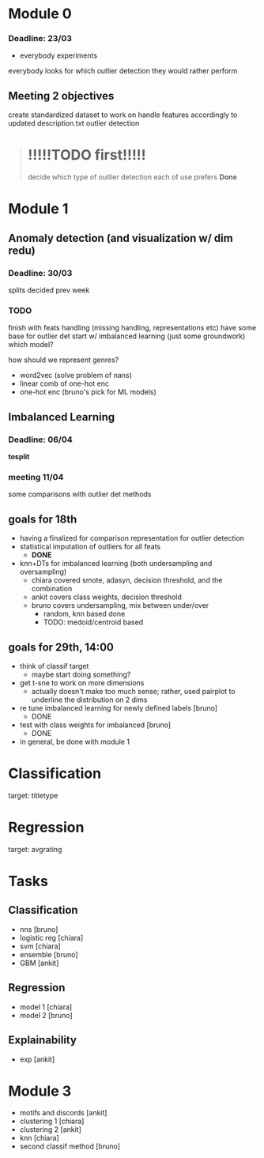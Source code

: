 # Module 0
### Deadline: 23/03
- everybody experiments

everybody looks for which outlier detection they would rather perform

## Meeting 2 objectives
create standardized dataset to work on
handle features accordingly to updated description.txt
outlier detection


> # !!!!!TODO first!!!!!
> decide which type of outlier detection each of use prefers
> __Done__




# Module 1
## Anomaly detection (and visualization w/ dim redu)
### Deadline: 30/03
splits decided prev week


### TODO
finish with feats handling (missing handling, representations etc)
have some base for outlier det
start w/ imbalanced learning (just some groundwork)
    which model?


how should we represent genres?
- word2vec (solve problem of nans)
- linear comb of one-hot enc
- one-hot enc (bruno's pick for ML models)


## Imbalanced Learning
### Deadline: 06/04
__tosplit__


### meeting 11/04
some comparisons with outlier det methods


## goals for 18th
- having a finalized for comparison representation for outlier detection
- statistical imputation of outliers for all feats
  - **DONE**
- knn+DTs for imbalanced learning (both undersampling and oversampling)
  - chiara covered smote, adasyn, decision threshold, and the combination
  - ankit covers class weights, decision threshold
  - bruno covers undersampling, mix between under/over
    - random, knn based done
    - TODO: medoid/centroid based


## goals for 29th, 14:00
- think of classif target
  - maybe start doing something?
- get t-sne to work on more dimensions
  - actually doesn't make too much sense; rather, used pairplot to underline the distribution on 2 dims
- re tune imbalanced learning for newly defined labels [bruno] 
  - DONE
- test with class weights for imbalanced [bruno]
  - DONE
- in general, be done with module 1


# Classification
target: titletype

# Regression
target: avgrating


# Tasks
## Classification
- nns [bruno]
- logistic reg [chiara]
- svm [chiara]
- ensemble [bruno]
- GBM [ankit]
## Regression
- model 1 [chiara]
- model 2 [bruno]
## Explainability
- exp [ankit]

# Module 3
- motifs and discords [ankit]
- clustering 1 [chiara]
- clustering 2 [ankit]
- knn [chiara]
- second classif method [bruno]
